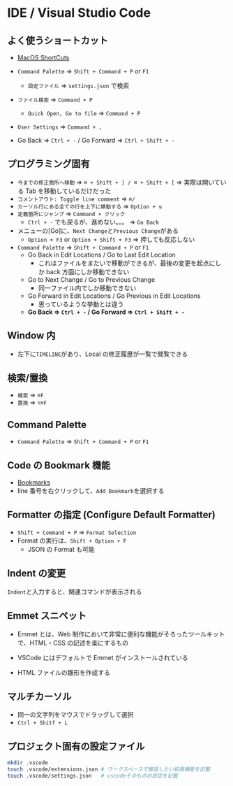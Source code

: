 # IDE / Visual Studio Code

## よく使うショートカット

- [MacOS ShortCuts](https://code.visualstudio.com/shortcuts/keyboard-shortcuts-macos.pdf)

- `Command Palette` => `Shift + Command + P` or `F1`
  - `設定ファイル` => `settings.json` で検索
- `ファイル検索` => `Command + P`
  - `Quick Open, Go to file` => `Command + P`
- `User Settings` => `Command + ,`
- Go Back => `Ctrl + -` / Go Forward => `Ctrl + Shift + -`

## プログラミング固有

- `今までの修正箇所へ移動` => `⌘ + Shift + ] / ⌘ + Shift + [` => 実際は開いている Tab を移動しているだけだった
- `コメントアウト: Toggle line comment` => `⌘/`
- `カーソル行にある全ての行を上下に移動する` => `Option + ⇅`
- `定義箇所にジャンプ` => `Command + クリック`
  - `Ctrl + -` でも戻るが、進めない。。。 => `Go Back`
- メニューの[Go]に、`Next Change`と`Previous Change`がある
  - `Option + F3` or `Option + Shift + F3` => 押しても反応しない
- `Command Palette` => `Shift + Command + P` or `F1`
  - Go Back in Edit Locations / Go to Last Edit Location
    - これはファイルをまたいで移動ができるが、最後の変更を起点にしか back 方面にしか移動できない
  - Go to Next Change / Go to Previous Change
    - 同一ファイル内でしか移動できない
  - Go Forward in Edit Locations / Go Previous in Edit Locations
    - 思っているような挙動とは違う
  - **Go Back => `Ctrl + -` / Go Forward => `Ctrl + Shift + -`**

## Window 内

- 左下に`TIMELINE`があり、Local の修正履歴が一覧で閲覧できる

## 検索/置換

- `検索` => `⌘F`
- `置換` => `⌥⌘F`

## Command Palette

- `Command Palette` => `Shift + Command + P` or `F1`

## Code の Bookmark 機能

- [Bookmarks](https://marketplace.visualstudio.com/items?itemName=alefragnani.Bookmarks)
- line 番号を右クリックして、`Add Bookmark`を選択する

## Formatter の指定 (Configure Default Formatter)

- `Shift + Command + P` => `Format Selection`
- Format の実行は、`Shift + Option + F`
  - JSON の Format も可能

## Indent の変更

`Indent`と入力すると、関連コマンドが表示される

## Emmet スニペット

- Emmet とは、Web 制作において非常に便利な機能がそろったツールキットで、HTML・CSS の記述を楽にするもの
- VSCode にはデフォルトで Emmet がインストールされている

- HTML ファイルの雛形を作成する

## マルチカーソル

- 同一の文字列をマウスでドラッグして選択
- `Ctrl + Shitf + L`

## プロジェクト固有の設定ファイル

```sh
mkdir .vscode
touch .vscode/extensions.json # ワークスペースで推奨したい拡張機能を記載
touch .vscode/settings.json   # vscodeそのものの設定を記載
```
